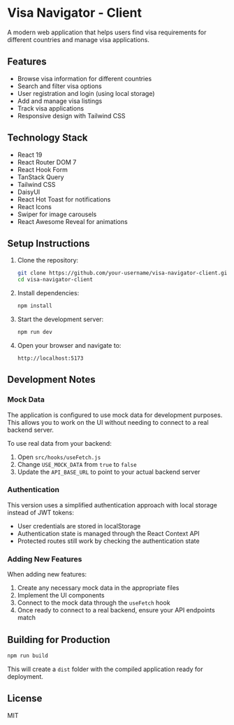 # Visa Navigator - Client

A modern web application that helps users find visa requirements for different countries and manage visa applications.

## Features

- Browse visa information for different countries
- Search and filter visa options
- User registration and login (using local storage)
- Add and manage visa listings
- Track visa applications
- Responsive design with Tailwind CSS

## Technology Stack

- React 19
- React Router DOM 7
- React Hook Form
- TanStack Query
- Tailwind CSS
- DaisyUI
- React Hot Toast for notifications
- React Icons
- Swiper for image carousels
- React Awesome Reveal for animations

## Setup Instructions

1. Clone the repository:
   ```bash
   git clone https://github.com/your-username/visa-navigator-client.git
   cd visa-navigator-client
   ```

2. Install dependencies:
   ```bash
   npm install
   ```

3. Start the development server:
   ```bash
   npm run dev
   ```

4. Open your browser and navigate to:
   ```
   http://localhost:5173
   ```

## Development Notes

### Mock Data

The application is configured to use mock data for development purposes. This allows you to work on the UI without needing to connect to a real backend server.

To use real data from your backend:
1. Open `src/hooks/useFetch.js`
2. Change `USE_MOCK_DATA` from `true` to `false`
3. Update the `API_BASE_URL` to point to your actual backend server

### Authentication

This version uses a simplified authentication approach with local storage instead of JWT tokens:

- User credentials are stored in localStorage
- Authentication state is managed through the React Context API
- Protected routes still work by checking the authentication state

### Adding New Features

When adding new features:
1. Create any necessary mock data in the appropriate files
2. Implement the UI components
3. Connect to the mock data through the `useFetch` hook
4. Once ready to connect to a real backend, ensure your API endpoints match

## Building for Production

```bash
npm run build
```

This will create a `dist` folder with the compiled application ready for deployment.

## License

MIT

